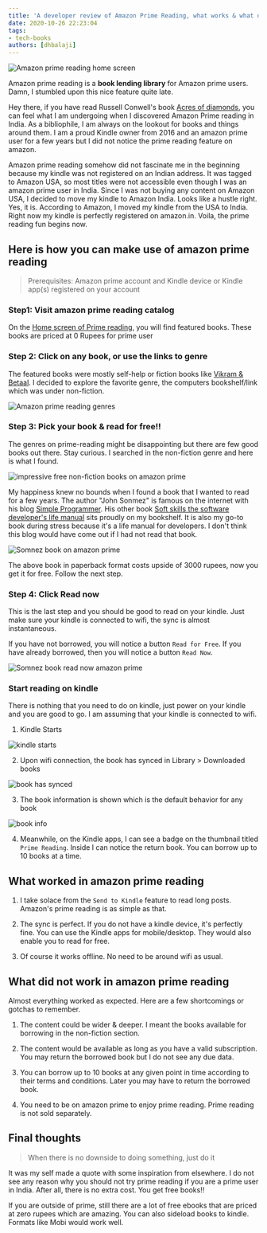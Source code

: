 ```yaml
---
title: 'A developer review of Amazon Prime Reading, what works & what doesn''t'
date: 2020-10-26 22:23:04
tags:
- tech-books
authors: [dhbalaji]
---
```



![Amazon prime reading home screen](./assets/amazon-prime-reading.webp)

Amazon prime reading is a **book lending library** for Amazon prime users. Damn, I stumbled upon this nice feature quite late.

Hey there, if you have read Russell Conwell's book [Acres of diamonds](https://www.gutenberg.org/files/368/368-h/368-h.htm), you can feel what I am undergoing when I discovered Amazon Prime reading in India. As a bibliophile, I am always on the lookout for books and things around them. I am a proud Kindle owner from 2016 and an amazon prime user for a few years but I did not notice the prime reading feature on amazon.

Amazon prime reading somehow did not fascinate me in the beginning because my kindle was not registered on an Indian address. It was tagged to Amazon USA, so most titles were not accessible even though I was an amazon prime user in India. Since I was not buying any content on Amazon USA, I decided to move my kindle to Amazon India. Looks like a hustle right. Yes, it is. According to Amazon, I moved my kindle from the USA to India. Right now my kindle is perfectly registered on amazon.in. Voila, the prime reading fun begins now.

<!-- truncate  -->


## Here is how you can make use of amazon prime reading

> Prerequisites: Amazon prime account and Kindle device or Kindle app(s) registered on your account

### Step1: Visit amazon prime reading catalog

On the [Home screen of Prime reading](https://www.amazon.in/b/ref=sxts_snpl_2_2_f4f37913-f0a7-4ab2-a028-26103a52959f?node=13678423031&pf_rd_p=f4f37913-f0a7-4ab2-a028-26103a52959f&_encoding=UTF8&pf_rd_r=GAGQW150D0QRPPTZ885R&pd_rd_wg=3ZeKO&pd_rd_w=dIhen&qid=1603731131&pd_rd_r=c0117997-0129-4b07-9244-cc547a81b88b), you will find featured books. These books are priced at 0 Rupees for prime user

### Step 2: Click on any book, or use the links to genre

The featured books were mostly self-help or fiction books like [Vikram & Betaal](https://www.amazon.in/Vikram-Betaal-Illustrated-Maple-Press-ebook/dp/B01JS7JLBY/ref=lp_13678423031_1_6?s=digital-text&ie=UTF8&qid=1603731950&sr=1-6). I decided to explore the favorite genre, the computers bookshelf/link which was under non-fiction.

![Amazon prime reading genres](./assets/prime-reading-select-genre.webp)

### Step 3: Pick your book & read for free!!

The genres on prime-reading might be disappointing but there are few good books out there. Stay curious. I searched in the non-fiction genre and here is what I found.


![impressive free non-fiction books on amazon prime](./assets/impressive-free-non-fiction-books.webp)

My happiness knew no bounds when I found a book that I wanted to read for a few years. The author "John Sonmez" is famous on the internet with his blog [Simple Programmer](https://simpleprogrammer.com/). His other book [Soft skills the software developer's life manual](https://www.manning.com/books/soft-skills) sits proudly on my bookshelf. It is also my go-to book during stress because it's a life manual for developers. I don't think this blog would have come out if I had not read that book.


![Somnez book on amazon prime](./assets/sonmez-book.webp)

The above book in paperback format costs upside of 3000 rupees, now you get it for free. Follow the next step.

### Step 4: Click Read now

This is the last step and you should be good to read on your kindle. Just make sure your kindle is connected to wifi, the sync is almost instantaneous.

If you have not borrowed, you will notice a button `Read for Free`. If you have already borrowed, then you will notice a button `Read Now`. 


![Somnez book read now amazon prime](./assets/prime-read-for-free.webp)

### Start reading on kindle

There is nothing that you need to do on kindle, just power on your kindle and you are good to go. I am assuming that your kindle is connected to wifi.

1. Kindle Starts


![kindle starts](./assets/powering-on-kindle.webp)

2. Upon wifi connection, the book has synced in Library > Downloaded books


![book has synced ](./assets/book-has-synced.webp)

3. The book information is shown which is the default behavior for any book


![book info](./assets/book-info.webp)

4. Meanwhile, on the Kindle apps, I can see a badge on the thumbnail titled `Prime Reading`. Inside I can notice the return book. You can borrow up to 10 books at a time.

## What worked in amazon prime reading

1. I take solace from the `Send to Kindle` feature to read long posts. Amazon's prime reading is as simple as that.

2. The sync is perfect. If you do not have a kindle device, it's perfectly fine. You can use the Kindle apps for mobile/desktop. They would also enable you to read for free.

3. Of course it works offline. No need to be around wifi as usual.

## What did not work in amazon prime reading

Almost everything worked as expected. Here are a few shortcomings or gotchas to remember.

1. The content could be wider & deeper. I meant the books available for borrowing in the non-fiction section. 

2. The content would be available as long as you have a valid subscription. You may return the borrowed book but I do not see any due data.

3. You can borrow up to 10 books at any given point in time according to their terms and conditions. Later you may have to return the borrowed book.

4. You need to be on amazon prime to enjoy prime reading. Prime reading is not sold separately.

## Final thoughts

> When there is no downside to doing something, just do it

It was my self made a quote with some inspiration from elsewhere. I do not see any reason why you should not try prime reading if you are a prime user in India. After all, there is no extra cost. You get free books!!

If you are outside of prime, still there are a lot of free ebooks that are priced at zero rupees which are amazing. You can also sideload books to kindle. Formats like Mobi would work well.





